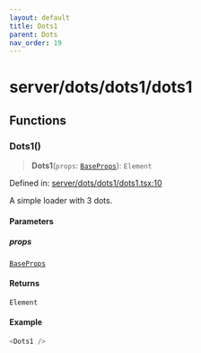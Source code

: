 ```yaml
---
layout: default
title: Dots1
parent: Dots
nav_order: 19
---
```


# server/dots/dots1/dots1

## Functions

### Dots1()

> **Dots1**(`props`: [`BaseProps`](../../common/base/base.md#baseprops)): `Element`

Defined in: [server/dots/dots1/dots1.tsx:10](https://github.com/react18-tools/turborepo-template/blob/599a3e37d516fb32fbe8dde5816c1dd8067dd47e/lib/src/server/dots/dots1/dots1.tsx#L10)

A simple loader with 3 dots.

#### Parameters

##### props

[`BaseProps`](../../common/base/base.md#baseprops)

#### Returns

`Element`

#### Example

```ts
<Dots1 />
```
